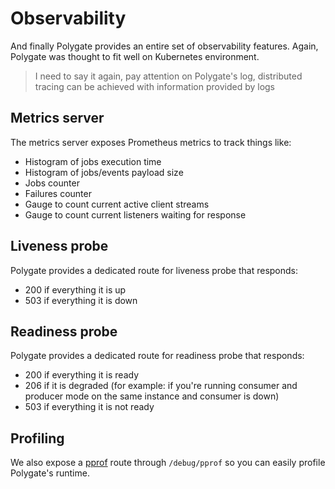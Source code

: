 # Observability

And finally Polygate provides an entire set of observability features. Again, Polygate was thought to fit well on Kubernetes environment.

> I need to say it again, pay attention on Polygate's log, distributed tracing can be achieved with information provided by logs

## Metrics server

The metrics server exposes Prometheus metrics to track things like:

* Histogram of jobs execution time
* Histogram of jobs/events payload size
* Jobs counter
* Failures counter
* Gauge to count current active client streams
* Gauge to count current listeners waiting for response

## Liveness probe

Polygate provides a dedicated route for liveness probe that responds:

* 200 if everything it is up
* 503 if everything it is down

## Readiness probe

Polygate provides a dedicated route for readiness probe that responds:

* 200 if everything it is ready
* 206 if it is degraded (for example: if you're running consumer and producer mode on the same instance and consumer is down)
* 503 if everything it is not ready

## Profiling

We also expose a [pprof](https://github.com/google/pprof) route through `/debug/pprof` so you can easily profile Polygate's runtime.